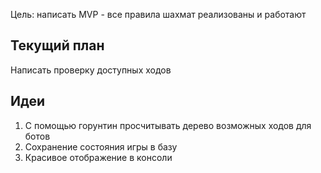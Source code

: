 Цель: написать MVP - все правила шахмат реализованы и работают

## Текущий план
Написать проверку доступных ходов


## Идеи
1. С помощью горунтин просчитывать дерево возможных ходов для ботов
2. Сохранение состояния игры в базу
3. Красивое отображение в консоли